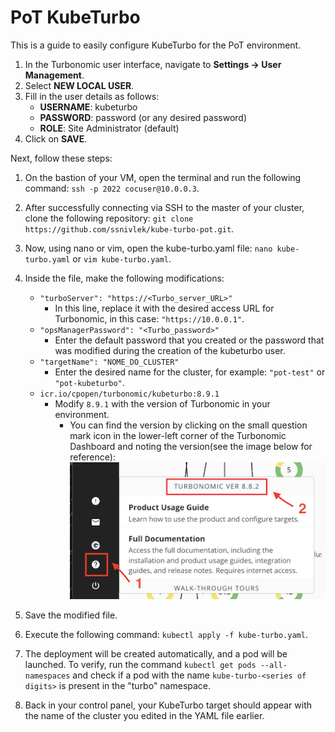 # PoT KubeTurbo

This is a guide to easily configure KubeTurbo for the PoT environment.

1. In the Turbonomic user interface, navigate to **Settings -> User Management**.
2. Select **NEW LOCAL USER**.
3. Fill in the user details as follows:
   - **USERNAME**: kubeturbo
   - **PASSWORD**: password (or any desired password)
   - **ROLE**: Site Administrator (default)
4. Click on **SAVE**.

Next, follow these steps:

1. On the bastion of your VM, open the terminal and run the following command: `ssh -p 2022 cocuser@10.0.0.3`.
2. After successfully connecting via SSH to the master of your cluster, clone the following repository: `git clone https://github.com/ssnivlek/kube-turbo-pot.git`.
3. Now, using nano or vim, open the kube-turbo.yaml file: `nano kube-turbo.yaml` or `vim kube-turbo.yaml`.
4. Inside the file, make the following modifications:

   - `"turboServer": "https://<Turbo_server_URL>"`
     - In this line, replace it with the desired access URL for Turbonomic, in this case: `"https://10.0.0.1"`.
   - `"opsManagerPassword": "<Turbo_password>"`
     - Enter the default password that you created or the password that was modified during the creation of the kubeturbo user.
   - `"targetName": "NOME_DO_CLUSTER"`
     - Enter the desired name for the cluster, for example: `"pot-test"` or `"pot-kubeturbo"`.
   - `icr.io/cpopen/turbonomic/kubeturbo:8.9.1`
     - Modify `8.9.1` with the version of Turbonomic in your environment.
       - You can find the version by clicking on the small question mark icon in the lower-left corner of the Turbonomic Dashboard and noting the version(see the image below for reference):
         ![Turbonomic Version](./version.png)

5. Save the modified file.
6. Execute the following command: `kubectl apply -f kube-turbo.yaml`.
7. The deployment will be created automatically, and a pod will be launched. To verify, run the command `kubectl get pods --all-namespaces` and check if a pod with the name `kube-turbo-<series of digits>` is present in the "turbo" namespace.
8. Back in your control panel, your KubeTurbo target should appear with the name of the cluster you edited in the YAML file earlier.
